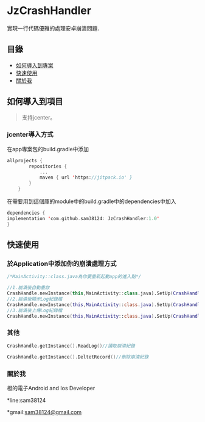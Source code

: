 # JzCrashHandler
實現一行代碼優雅的處理安卓崩潰問題．
## 目錄
* [如何導入到專案](#Import)
* [快速使用](#Use)
* [關於我](#About)

<a name="Import"></a>
## 如何導入到項目
> 支持jcenter。 <br/>

### jcenter導入方式
在app專案包的build.gradle中添加
```kotlin
allprojects {
		repositories {
			...
			maven { url 'https://jitpack.io' }
		}
	}
```

在需要用到這個庫的module中的build.gradle中的dependencies中加入
```kotlin
dependencies {
implementation 'com.github.sam38124: JzCrashHandler:1.0'
}
```
<a name="Use"></a>
## 快速使用

### 於Application中添加你的崩潰處理方式 
```kotlin
/*MainActivity::class.java為你要重新起動app的進入點*/

//1.崩潰後自動重啟
CrashHandle.newInstance(this,MainActivity::class.java).SetUp(CrashHandle.RESTART)
//2.崩潰後顯示Log紀錄檔
CrashHandle.newInstance(this,MainActivity::class.java).SetUp(CrashHandle.SHOW_CRASH_MESSAGE)
//3.崩潰後上傳Log紀錄檔
CrashHandle.newInstance(this,MainActivity::class.java).SetUp(CrashHandle.UPLOAD_CRASH_MESSAGE)
```
### 其他 
```kotlin
CrashHandle.getInstance().ReadLog()//讀取崩潰紀錄

CrashHandle.getInstance().DeltetRecord()//刪除崩潰紀錄
```
<a name="About"></a>
### 關於我
橙的電子Android and Ios Developer

*line:sam38124

*gmail:sam38124@gmail.com
